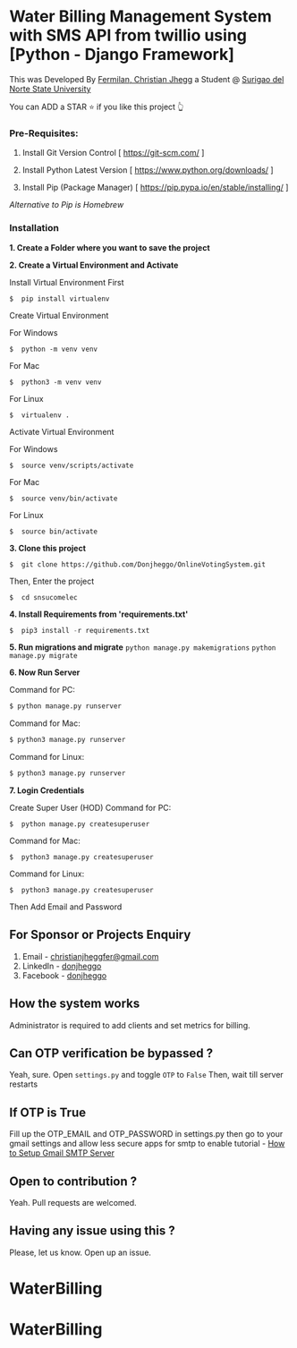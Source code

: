 # Water Billing Management System with SMS API from twillio using [Python - Django Framework]
This was Developed By [Fermilan, Christian Jhegg](https://www.facebook.com/Donjheggo/) a Student @ [Surigao del Norte State University](https://snsu.edu.ph/)


You can ADD a STAR ⭐️  if you like this project 👆

### Pre-Requisites:
1. Install Git Version Control
[ https://git-scm.com/ ]

2. Install Python Latest Version
[ https://www.python.org/downloads/ ]

3. Install Pip (Package Manager)
[ https://pip.pypa.io/en/stable/installing/ ]

*Alternative to Pip is Homebrew*


### Installation
**1. Create a Folder where you want to save the project**

**2. Create a Virtual Environment and Activate**

Install Virtual Environment First
```
$  pip install virtualenv
```

Create Virtual Environment

For Windows
```
$  python -m venv venv
```
For Mac
```
$  python3 -m venv venv
```
For Linux
```
$  virtualenv .
```

Activate Virtual Environment

For Windows
```
$  source venv/scripts/activate
```

For Mac
```
$  source venv/bin/activate
```

For Linux
```
$  source bin/activate
```

**3. Clone this project**
```
$  git clone https://github.com/Donjheggo/OnlineVotingSystem.git
```

Then, Enter the project
```
$  cd snsucomelec
```

**4. Install Requirements from 'requirements.txt'**
```python
$  pip3 install -r requirements.txt
```

**5. Run migrations and migrate**
```python manage.py makemigrations```
```python manage.py migrate```

**6. Now Run Server**

Command for PC:
```python
$ python manage.py runserver
```

Command for Mac:
```python
$ python3 manage.py runserver
```

Command for Linux:
```python
$ python3 manage.py runserver
```

**7. Login Credentials**

Create Super User (HOD)
Command for PC:
```
$  python manage.py createsuperuser
```

Command for Mac:
```
$  python3 manage.py createsuperuser
```

Command for Linux:
```
$  python3 manage.py createsuperuser
```

Then Add Email and Password


## For Sponsor or Projects Enquiry
1. Email - christianjheggfer@gmail.com
2. LinkedIn - [donjheggo](www.linkedin.com/in/donjheggo)
2. Facebook - [donjheggo](https://www.facebook.com/Donjheggo)


## How the system works
Administrator is required to add clients and set metrics for billing.


## Can OTP verification be bypassed ?
Yeah, sure.
Open `settings.py` and toggle `OTP` to  `False`
Then, wait till server restarts

## If OTP is True
Fill up the OTP_EMAIL and OTP_PASSWORD in settings.py
then go to your gmail settings and allow less secure apps for smtp to enable
tutorial - [How to Setup Gmail SMTP Server](https://www.youtube.com/watch?v=1YXVdyVuFGA)


## Open to contribution ?
Yeah. Pull requests are welcomed.

## Having any issue using this ?
Please, let us know. Open up an issue. 
# WaterBilling
# WaterBilling
